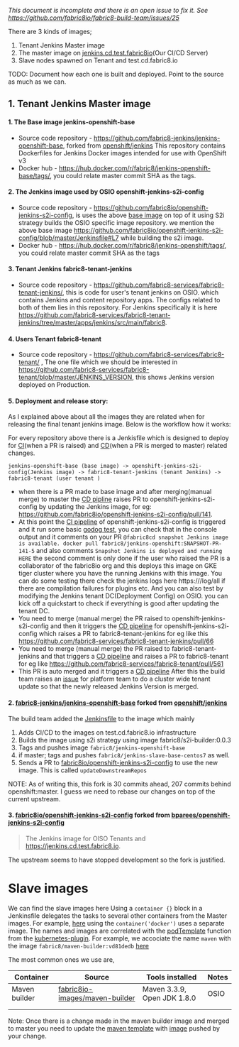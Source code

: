 _This document is incomplete and there is an open issue to fix it. See https://github.com/fabric8io/fabric8-build-team/issues/25_

There are 3 kinds of images;

1. Tenant Jenkins Master image
1. The master image on [jenkins.cd.test.fabric8io](https://jenkins.cd.test.fabric8.io/)(Our CI/CD Server)
1. Slave nodes spawned on Tenant and test.cd.fabric8.io

TODO: Document how each one is built and deployed. Point to the source as much as we can.

## 1. Tenant Jenkins Master image

#### 1. The Base image jenkins-openshift-base
* Source code repository - https://github.com/fabric8-jenkins/jenkins-openshift-base, forked from [openshift/jenkins][1] This repository contains Dockerfiles for Jenkins Docker images intended for
 use with OpenShift v3
* Docker hub - https://hub.docker.com/r/fabric8/jenkins-openshift-base/tags/, you could relate master commit SHA as the tags.
#### 2. The Jenkins image used by OSIO openshift-jenkins-s2i-config 
* Source code repository - https://github.com/fabric8io/openshift-jenkins-s2i-config, is uses the above [base image][2] on top of it using S2i strategy builds the OSIO specific image repository. we mention the above base image https://github.com/fabric8io/openshift-jenkins-s2i-config/blob/master/Jenkinsfile#L7 while building the s2i image.
* Docker hub - https://hub.docker.com/r/fabric8/jenkins-openshift/tags/, you could relate master commit SHA as the tags 
#### 3. Tenant Jenkins fabric8-tenant-jenkins 
* Source code repository - https://github.com/fabric8-services/fabric8-tenant-jenkins/, this is code for user's tenant jenkins on OSIO. which contains Jenkins and content repository apps. The configs related to both of them lies in this repository. For Jenkins specifically it is here https://github.com/fabric8-services/fabric8-tenant-jenkins/tree/master/apps/jenkins/src/main/fabric8.
#### 4. Users Tenant fabric8-tenant
 * Source code repository - https://github.com/fabric8-services/fabric8-tenant/ , The one file which we should be interested in https://github.com/fabric8-services/fabric8-tenant/blob/master/JENKINS_VERSION, this shows Jenkins version deployed on Production.
#### 5. Deployment and release story:
As I explained above about all the images they are related when for releasing the final tenant jenkins image.
Below is the workflow how it works:

For every repository above there is a Jenkisfile which is designed to deploy for [CI](https://github.com/fabric8io/openshift-jenkins-s2i-config/blob/master/Jenkinsfile#L15)(when a PR is raised) and [CD](https://github.com/fabric8io/openshift-jenkins-s2i-config/blob/master/Jenkinsfile#L49)(when a PR is merged to master) related changes.

`jenkins-openshift-base (base image) -> openshift-jenkins-s2i-config(Jenkins image) -> fabric8-tenant-jenkins (tenant Jenkins) ->  fabric8-tenant (user tenant )`

* when there is a PR made to base image and after merging(manual merge) to master the [CD pipline](https://jenkins.cd.test.fabric8.io/job/fabric8-jenkins/job/jenkins-openshift-base/job/master/) raises PR to openshift-jenkins-s2i-config by updating the Jenkins image, for eg: https://github.com/fabric8io/openshift-jenkins-s2i-config/pull/141. 
* At this point the [CI pipeline](https://jenkins.cd.test.fabric8.io/job/fabric8io-auto-rel/job/openshift-jenkins-s2i-config/view/change-requests/) of openshift-jenkins-s2i-config is triggered and it run some basic [godog test](https://github.com/fabric8-jenkins/godog-jenkins), you can check that in the console output and it comments on your PR `@fabric8cd snapshot Jenkins image is available. docker pull fabric8/jenkins-openshift:SNAPSHOT-PR-141-5` and also comments `Snapshot Jenkins is deployed and running HERE` the second comment is only done if the user who raised the PR is a collaborator of the fabric8io org and this deploys this image on GKE tiger cluster where you have the running Jenkins with this image. You can do some testing there check the jenkins logs here https://<server>/log/all if there are compilation failures for plugins etc. And you can also test by modifying the Jenkins tenant DC(Deployment Config) on OSIO. you can kick off a quickstart to check if everything is good after updating the tenant DC.
* You need to merge (manual merge) the PR raised to openshift-jenkins-s2i-config and then it triggers the [CD pipeline](https://jenkins.cd.test.fabric8.io/job/fabric8io-auto-rel/job/openshift-jenkins-s2i-config/job/master/) for openshift-jenkins-s2i-config which raises a PR to fabric8-tenant-jenkins for eg  like this https://github.com/fabric8-services/fabric8-tenant-jenkins/pull/66 
* You need to merge (manual merge) the PR raised to fabric8-tenant-jenkins and that triggers a [CD pipeline](https://jenkins.cd.test.fabric8.io/job/fabric8-services/job/fabric8-tenant-jenkins/job/master/) and raises a PR to fabric8-tenant for eg like https://github.com/fabric8-services/fabric8-tenant/pull/561 
* This PR is auto merged and it triggers a [CD pipeline](https://jenkins.cd.test.fabric8.io/job/fabric8-services/job/fabric8-tenant/job/master/) 
After this the build team raises an [issue](https://github.com/openshiftio/openshift.io/issues/2566) for platform team to do a cluster wide tenant update so that the newly released Jenkins Version is merged.


#### 2. [fabric8-jenkins/jenkins-openshift-base][2] forked from [openshift/jenkins][1]

The build team added the [Jenkinsfile][2 Jenkinsfile] to the image which mainly

  1. Adds CI/CD to the images on test.cd.fabric8.io infrastructure
  2. Builds the image using s2i strategy using image fabric8/s2i-builder:0.0.3
  3. Tags and pushes image `fabric8/jenkins-openshift-base`
  4. if master; tags and pushes `fabric8/jenkins-slave-base-centos7` as well.
  5. Sends a PR to [fabric8io/openshift-jenkins-s2i-config][4] to use the new
     image. This is called `updateDownstreamRepos`

NOTE: As of writing this, this fork is 30 commits ahead, 207 commits behind
openshift:master. I guess we need to rebase our changes on top of the current
upstream.

#### 3. [fabric8io/openshift-jenkins-s2i-config][4] forked from [bparees/openshift-jenkins-s2i-config][3]

> The Jenkins image for OISO Tenants and https://jenkins.cd.test.fabric8.io.

The upstream seems to have stopped development so the fork is justified.

# Slave images
We can find the slave images here 
Using a `container {}` block in a Jenkinsfile delegates the tasks to several
other containers from the Master images. For example, [here][container block
example] using the `container('docker')` uses a separate image. The names and
images are correlated with the [podTemplate][podTemplate] function from the
[kubernetes-plugin][kubernetes-plugin]. For example, we accociate the name
`maven` with the image `fabric8/maven-builder:vd81dedb`
[here][containerTemplate]

The most common ones we use are,

| Container     | Source                                          | Tools installed             | Notes |
|---------------|-------------------------------------------------|-----------------------------|-------|
| Maven builder | [fabric8io-images/maven-builder][maven-builder] | Maven 3.3.9, Open JDK 1.8.0 | OSIO  |
|               |                                                 |                             |       |
|               |                                                 |                             |       |

Note:
Once there is a change made in the maven builder image and merged to master you need to update the [maven template](https://github.com/fabric8io/fabric8-pipeline-library/blob/master/vars/mavenTemplate.groovy#L12 
) with [image](https://hub.docker.com/r/fabric8/maven-builder/tags/) pushed by your change. 

[1]: https://github.com/openshift/jenkins
[2 Jenkinsfile]: https://github.com/fabric8-jenkins/jenkins-openshift-base/blob/master/Jenkinsfile
[2]: https://github.com/fabric8-jenkins/jenkins-openshift-base
[3]: https://github.com/bparees/openshift-jenkins-s2i-config
[4]: https://github.com/fabric8io/openshift-jenkins-s2i-config
[container block example]: https://github.com/jaseemabid/maven-builder/blob/079478cde9e859455aba1574cb71aeb4889201ba/Jenkinsfile#L31
[containerTemplate]: https://github.com/fabric8io/fabric8-pipeline-library/blob/master/vars/mavenTemplate.groovy#L36
[kubernetes-plugin]: https://github.com/jenkinsci/kubernetes-plugin
[maven-builder]: https://github.com/fabric8io-images/maven-builder
[podTemplate]: https://github.com/jenkinsci/kubernetes-plugin/blob/master/src/main/java/org/csanchez/jenkins/plugins/kubernetes/PodTemplate.java
